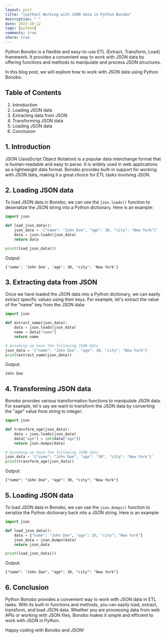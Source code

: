```yaml
---
layout: post
title: "[python] Working with JSON data in Python Bonobo"
description: " "
date: 2023-10-12
tags: [python]
comments: true
share: true
---
```


Python Bonobo is a flexible and easy-to-use ETL (Extract, Transform, Load) framework. It provides a convenient way to work with JSON data by offering functions and methods to manipulate and process JSON structures.

In this blog post, we will explore how to work with JSON data using Python Bonobo.

## Table of Contents
1. Introduction
2. Loading JSON data
3. Extracting data from JSON
4. Transforming JSON data
5. Loading JSON data
6. Conclusion

## 1. Introduction
JSON (JavaScript Object Notation) is a popular data interchange format that is human-readable and easy to parse. It is widely used in web applications as a lightweight data format. Bonobo provides built-in support for working with JSON data, making it a great choice for ETL tasks involving JSON.

## 2. Loading JSON data
To load JSON data in Bonobo, we can use the `json.loads()` function to deserialize the JSON string into a Python dictionary. Here is an example:

```python
import json

def load_json_data():
    json_data = '{"name": "John Doe", "age": 30, "city": "New York"}'
    data = json.loads(json_data)
    return data

print(load_json_data())
```

Output:
```
{'name': 'John Doe', 'age': 30, 'city': 'New York'}
```

## 3. Extracting data from JSON
Once we have loaded the JSON data into a Python dictionary, we can easily extract specific values using their keys. For example, let's extract the value of the "name" key from the JSON data:

```python
import json

def extract_name(json_data):
    data = json.loads(json_data)
    name = data["name"]
    return name

# Assuming we have the following JSON data
json_data = '{"name": "John Doe", "age": 30, "city": "New York"}'
print(extract_name(json_data))
```

Output:
```
John Doe
```

## 4. Transforming JSON data
Bonobo provides various transformation functions to manipulate JSON data. For example, let's say we want to transform the JSON data by converting the "age" value from string to integer:

```python
import json

def transform_age(json_data):
    data = json.loads(json_data)
    data["age"] = int(data["age"])
    return json.dumps(data)

# Assuming we have the following JSON data
json_data = '{"name": "John Doe", "age": "30", "city": "New York"}'
print(transform_age(json_data))
```

Output:
```
{"name": "John Doe", "age": 30, "city": "New York"}
```

## 5. Loading JSON data
To load JSON data in Bonobo, we can use the `json.dumps()` function to serialize the Python dictionary back into a JSON string. Here is an example:

```python
import json

def load_json_data():
    data = {"name": "John Doe", "age": 30, "city": "New York"}
    json_data = json.dumps(data)
    return json_data

print(load_json_data())
```

Output:
```
{"name": "John Doe", "age": 30, "city": "New York"}
```

## 6. Conclusion
Python Bonobo provides a convenient way to work with JSON data in ETL tasks. With its built-in functions and methods, you can easily load, extract, transform, and load JSON data. Whether you are processing data from web APIs or working with JSON files, Bonobo makes it simple and efficient to work with JSON in Python.

Happy coding with Bonobo and JSON!